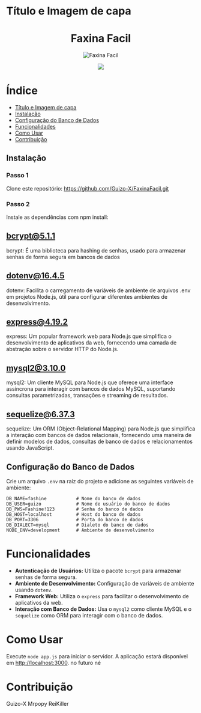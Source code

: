 # Título e Imagem de capa

<h1 align="center"> Faxina Facil </h1>

<div style="text-align:center;">
    <img src="https://github.com/Guizo-X/FaxinaFacil/blob/master/assets/Faxina-logo.png" alt="Faxina Facil">
</div>



<p align="center">
<img loading="lazy" src="http://img.shields.io/static/v1?label=STATUS&message=EM%20DESENVOLVIMENTO&color=GREEN&style=for-the-badge"/>
</p>




# Índice 

* [Título e Imagem de capa](#título-e-imagem-de-capa)
* [Instalação](#instalação)
* [Configuração do Banco de Dados](#configuração-do-Banco-de-Dados)
* [Funcionalidades](#funcionalidades)
* [Como Usar](#como-usar)
* [Contribuição](#contribuição)

## Instalação

### Passo 1

Clone este repositório:  https://github.com/Guizo-X/FaxinaFacil.git


### Passo 2

Instale as dependências com npm install:

## bcrypt@5.1.1

bcrypt: É uma biblioteca para hashing de senhas, usado para armazenar senhas de forma segura em bancos de dados

## dotenv@16.4.5

dotenv: Facilita o carregamento de variáveis de ambiente de arquivos .env em projetos Node.js, útil para configurar diferentes ambientes de desenvolvimento.

## express@4.19.2

express: Um popular framework web para Node.js que simplifica o desenvolvimento de aplicativos da web, fornecendo uma camada de abstração sobre o servidor HTTP do Node.js.

## mysql2@3.10.0

mysql2: Um cliente MySQL para Node.js que oferece uma interface assíncrona para interagir com bancos de dados MySQL, suportando consultas parametrizadas, transações e streaming de resultados.

## sequelize@6.37.3

sequelize: Um ORM (Object-Relational Mapping) para Node.js que simplifica a interação com bancos de dados relacionais, fornecendo uma maneira de definir modelos de dados, consultas de banco de dados e relacionamentos usando JavaScript.


## Configuração do Banco de Dados

Crie um arquivo `.env` na raiz do projeto e adicione as seguintes variáveis de ambiente:

```plaintext
DB_NAME=fashine           # Nome do banco de dados
DB_USER=guizo             # Nome de usuário do banco de dados
DB_PWS=Fashine!123        # Senha do banco de dados
DB_HOST=localhost         # Host do banco de dados
DB_PORT=3306              # Porta do banco de dados
DB_DIALECT=mysql          # Dialeto do banco de dados
NODE_ENV=development      # Ambiente de desenvolvimento
```

# Funcionalidades

- **Autenticação de Usuários:** Utiliza o pacote `bcrypt` para armazenar senhas de forma segura.
- **Ambiente de Desenvolvimento:** Configuração de variáveis de ambiente usando `dotenv`.
- **Framework Web:** Utiliza o `express` para facilitar o desenvolvimento de aplicativos da web.
- **Interação com Banco de Dados:** Usa o `mysql2` como cliente MySQL e o `sequelize` como ORM para interagir com o banco de dados.

# Como Usar

Execute `node app.js` para iniciar o servidor. A aplicação estará disponível em [http://localhost:3000](http://localhost:3000). no futuro né

# Contribuição
Guizo-X
Mrpopy
ReiKiller


